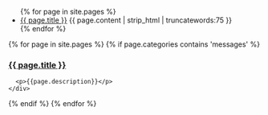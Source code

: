 <ul>
  {% for page in site.pages %}
    <li>
      <a href="{{ page.url }}">{{ page.title }}</a>
      {{ page.content | strip_html | truncatewords:75 }}
    </li>
  {% endfor %}
</ul>

{% for page in site.pages %}
  {% if page.categories contains 'messages' %}
    <div class="item">
      <h3><a href="{{ page.url }}">
        {{ page.title }}
      </a></h3>

      <p>{{page.description}}</p>
    </div>
  {% endif %}
{% endfor %}
